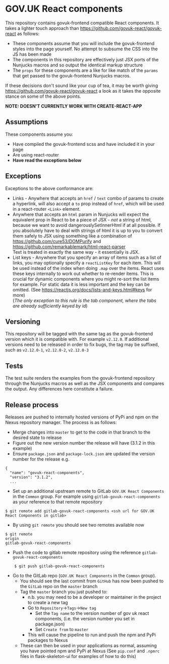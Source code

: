 # GOV.UK React components

This repository contains govuk-frontend compatible React components. It takes a lighter touch approach than https://github.com/govuk-react/govuk-react as follows:

- These components assume that you will include the govuk-frontend styles into the page yourself. No attempt to subsume the CSS into the JS has been made
- The components in this repository are effectively just JSX ports of the Nunjucks macros and so output the identical markup structure
- The `props` for these components are a like for like match of the `params` that get passed to the govuk-frontend Nunjucks macros.

If these decisions don't sound like your cup of tea, it may be worth giving https://github.com/govuk-react/govuk-react a look as it takes the opposite stance on some of the above points.

**NOTE: DOESN'T CURRENTLY WORK WITH CREATE-REACT-APP**

## Assumptions

These components assume you:

- Have compiled the govuk-frontend scss and have included it in your page
- Are using react-router
- **Have read the exceptions below**

## Exceptions

Exceptions to the above conformance are:

- Links - Anywhere that accepts an `href` / `text` combo of params to create a hyperlink, will also accept a `to` prop instead of `href`, which will be used in a react-router `<Link>` element.
- Anywhere that accepts an `html` param in Nunjucks will expect the equivalent prop in React to be a piece of JSX - _not_ a string of html, because we want to avoid dangerouslySetInnerHtml if at all possible. If you absolutely have to deal with strings of html it is up to you to convert them safely to JSX using something like a combination of https://github.com/cure53/DOMPurify and https://github.com/remarkablemark/html-react-parser  
  Text is treated in exactly the same way - it essentially is JSX.
- List keys - Anywhere that you specify an array of items such as a list of links, you may optionally specify a `reactListKey` for each item. This will be used instead of the index when doing `.map` over the items. React uses these keys internally to work out whether to re-render items. This is crucial for dynamic components where you might re-sort the list items for example. For static data it is less important and the key can be omitted. (See https://reactjs.org/docs/lists-and-keys.html#keys for more)  
  (_The only exception to this rule is the tab component, where the tabs are already sufficiently keyed by id_)
  

## Versioning

This repository will be tagged with the same tag as the govuk-frontend version which it is compatible with. For example `v2.12.0`. If additional versions need to be released in order to fix bugs, the tag may be suffixed, such as `v2.12.0-1`, `v2.12.0-2`, `v2.12.0-3`

## Tests

The test suite renders the examples from the govuk-frontend repository through the Nunjucks macros as well as the JSX components and compares the output. Any differences here constitute a failure.

## Release process

Releases are pushed to internally hosted versions of PyPi and npm on the Nexus repository manager. The process is as follows:

- Merge changes into `master` to get to the code in that branch to the desired state to release
- Figure out the new version number the release will have (3.1.2 in this example)
- Ensure `package.json` and `package-lock.json` are updated the version number for the release e.g.
```
{
  "name": "govuk-react-components",
  "version": "3.1.2",
  ...
```

- Set up an additional upstream remote to GitLab `GOV.UK React Components` in the `Common` group. For example using  `gitlab-govuk-react-components` as your reference to that remote repository
```
$ git remote add gitlab-govuk-react-components <ssh url for GOV.UK React Components in gitlab>
```  

- By using `git remote` you should see two remotes available now
```
$ git remote
origin
gitlab-govuk-react-components
```
- Push the code to gitlab remote repository using the reference `gitlab-govuk-react-components` 
```
    $ git push gitlab-govuk-react-components
``` 
- Go to the GitLab repo (`GOV.UK React Components` in the `Common` group). 
  - You should see the last commit from `GitHub` has now been pushed to the `GitLab` repo on the `master` branch
  - Tag the `master` branch you just pushed to:
    - n.b. you may need to be a developer or maintainer in the project to create a new tag
    - Go to `Repository`->`Tags`->`New tag` 
      - Set the `Tag name` to the version number of gov uk react components, (i.e. the version number you set in package.json)
      - Set `Create from` to `master`
    - This will cause the pipeline to run and push the npm and PyPi packages to Nexus
  - These can then be used in your applications as normal, assuming you have pointed npm and PyPi at Nexus (See `pip.conf` and `.npmrc` files in flask-skeleton-ui for examples of how to do this)
